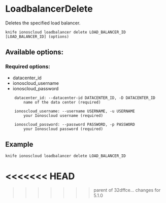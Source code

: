 # LoadbalancerDelete

Deletes the specified load balancer.

```text
knife ionoscloud loadbalancer delete LOAD_BALANCER_ID [LOAD_BALANCER_ID] (options)
```

## Available options:

### Required options:

* datacenter\_id
* ionoscloud\_username
* ionoscloud\_password

```text
    datacenter_id: --datacenter-id DATACENTER_ID, -D DATACENTER_ID
        name of the data center (required)

    ionoscloud_username: --username USERNAME, -u USERNAME
        your Ionoscloud username (required)

    ionoscloud_password: --password PASSWORD, -p PASSWORD
        your Ionoscloud password (required)
```
## Example

```text
knife ionoscloud loadbalancer delete LOAD_BALANCER_ID 
```
<<<<<<< HEAD
=======

>>>>>>> parent of 32dffce... changes for 5.1.0
